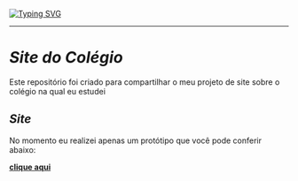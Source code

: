 [![Typing SVG](https://readme-typing-svg.herokuapp.com?font=Orbitron&weight=500&size=17&pause=1000&color=000000&background=FF8800&center=true&vCenter=true&width=1000&height=100&lines=Col%C3%A9gio+Estadual+Hasdrubal+Bellegard)](https://git.io/typing-svg)

---

# _Site do Colégio_
Este repositório foi criado para compartilhar o meu projeto de site sobre o colégio na qual eu estudei

## _Site_

No momento eu realizei apenas um protótipo que você pode conferir abaixo:

[**clique aqui**](https://www.figma.com/proto/uwYGIm9oWndsBgP0lbiugc/Site-da-Escola-(Mobile)?node-id=1-2&scaling=scale-down&page-id=0%3A1&starting-point-node-id=1%3A2)

